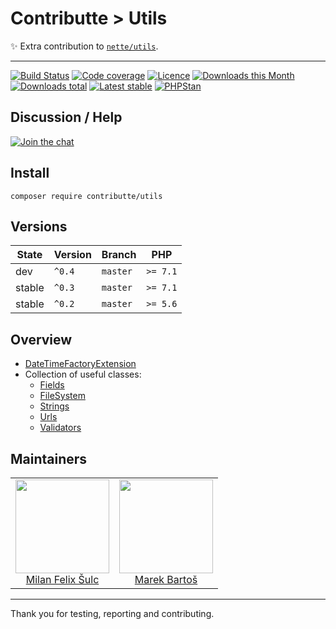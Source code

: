 # Contributte > Utils

:sparkles: Extra contribution to [`nette/utils`](https://github.com/nette/utils).

-----

[![Build Status](https://img.shields.io/travis/contributte/utils.svg?style=flat-square)](https://travis-ci.org/contributte/utils)
[![Code coverage](https://img.shields.io/coveralls/contributte/utils.svg?style=flat-square)](https://coveralls.io/r/contributte/utils)
[![Licence](https://img.shields.io/packagist/l/contributte/utils.svg?style=flat-square)](https://packagist.org/packages/contributte/utils)
[![Downloads this Month](https://img.shields.io/packagist/dm/contributte/utils.svg?style=flat-square)](https://packagist.org/packages/contributte/utils)
[![Downloads total](https://img.shields.io/packagist/dt/contributte/utils.svg?style=flat-square)](https://packagist.org/packages/contributte/utils)
[![Latest stable](https://img.shields.io/packagist/v/contributte/utils.svg?style=flat-square)](https://packagist.org/packages/contributte/utils)
[![PHPStan](https://img.shields.io/badge/PHPStan-enabled-brightgreen.svg?style=flat)](https://github.com/phpstan/phpstan)

## Discussion / Help

[![Join the chat](https://img.shields.io/gitter/room/contributte/contributte.svg?style=flat-square)](http://bit.ly/ctteg)

## Install

```
composer require contributte/utils
```

## Versions

| State       | Version | Branch   | PHP      |
|-------------|---------|----------|----------|
| dev         | `^0.4`  | `master` | `>= 7.1` |
| stable      | `^0.3`  | `master` | `>= 7.1` |
| stable      | `^0.2`  | `master` | `>= 5.6` |

## Overview

- [DateTimeFactoryExtension](/.docs/README.md#datetime--datetimefactory)
- Collection of useful classes:
    - [Fields](/.docs/README.md#fields)
    - [FileSystem](/.docs/README.md#filesystem)
    - [Strings](/.docs/README.md#strings)
    - [Urls](/.docs/README.md#urls)
    - [Validators](/.docs/README.md#validators)

## Maintainers

<table>
  <tbody>
    <tr>
      <td align="center">
        <a href="https://github.com/f3l1x">
            <img width="150" height="150" src="https://avatars2.githubusercontent.com/u/538058?v=3&s=150">
        </a>
        </br>
        <a href="https://github.com/f3l1x">Milan Felix Šulc</a>
      </td>
      <td align="center">
        <a href="https://github.com/mabar">
            <img width="150" height="150" src="https://avatars0.githubusercontent.com/u/20974277?s=150&v=4">
        </a>
        </br>
        <a href="https://github.com/mabar">Marek Bartoš</a>
      </td>
    </tr>
  </tbody>
</table>

---

Thank you for testing, reporting and contributing.
